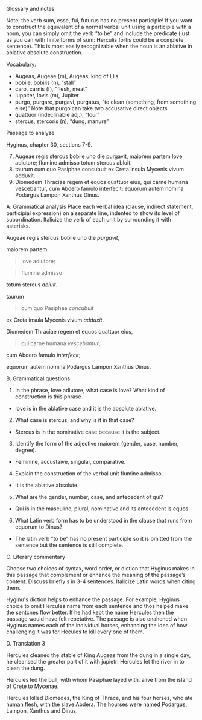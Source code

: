 Glossary and notes

Note: the verb sum, esse, fui, futurus has no present participle! If you want to construct the equivalent of a normal verbal unit using a participle with a noun, you can simply omit the verb “to be” and include the predicate (just as you can with finite forms of sum: Herculis fortis could be a complete sentence). This is most easily recognizable when the noun is an ablative in ablative absolute construction.

Vocabulary:

- Augeas, Augeae (m), Augeas, king of Elis
- bobile, bobilis (n), “stall”
- caro, carnis (f), “flesh, meat”
- Iuppiter, Iovis (m), Jupiter
- purgo, purgare, purgavi, purgatus, “to clean (something, from something else)” Note that purgo can take two accusative direct objects.
- quattuor (indeclinable adj.), “four”
- stercus, stercoris (n), “dung, manure”


Passage to analyze

Hyginus, chapter 30, sections 7-9.

7. Augeae regis stercus bobile uno die purgavit, maiorem partem Iove adiutore; flumine admisso totum stercus abluit.
8. taurum cum quo Pasiphae concubuit ex Creta insula Mycenis vivum adduxit.
9. Diomedem Thraciae regem et equos quattuor eius, qui carne humana vescebantur, cum Abdero famulo interfecit; equorum autem nomina Podargus Lampon Xanthus Dinus.

A. Grammatical analysis
Place each verbal idea (clause, indirect statement, participial expression) on a separate line, indented to show its level of subordination. Italicize the verb of each unit by surrounding it with asterisks.

Augeae regis stercus bobile uno die *purgavit*, 

maiorem partem 

>Iove adiutore;

>flumine admisso

totum stercus *abluit*.




taurum 

>cum quo Pasiphae *concubuit*

ex Creta insula Mycenis vivum *adduxit*.




Diomedem Thraciae regem et equos quattuor eius,

>qui carne humana *vescebantur*,

cum Abdero famulo *interfecit*;

equorum autem nomina Podargus Lampon Xanthus Dinus.




B. Grammatical questions
1. In the phrase, Iove adiutore, what case is Iove? What kind of construction is this phrase
- Iove is in the ablative case and it is the absolute ablative.
2. What case is stercus, and why is it in that case?
- Stercus is in the nominative case because it is the subject.
3. Identify the form of the adjective maiorem (gender, case, number, degree).
- Feminine, accustaive, singular, comparative.
4. Explain the construction of the verbal unit flumine admisso.
- It is the ablative absolute.
5. What are the gender, number, case, and antecedent of qui?
- Qui is in the masculine, plural, nominative and its antecedent is equos.
6. What Latin verb form has to be understood in the clause that runs from equorum to Dinus?
- The latin verb "to be" has no present participle so it is omitted from the sentence but the sentence is still complete.




C. Literary commentary

Choose two choices of syntax, word order, or diction that Hyginus makes in this passage that complement or enhance the meaning of the passage’s content. Discuss briefly s in 3-4 sentences. Italicize Latin words when citing them.


Hyginu's diction helps to enhance the passage. For example, Hyginus choice to omit Hercules name from each sentence and thos helped make the sentcnes flow better. If he had kept the name Hercules then the passage would have felt repetative. The passage is also enahcned when Hyginus names each of the individual horses, enhancing the idea of how challenging it was for Hecules to kill every one of them.



D. Translation 3

Hercules cleaned the stable of King Augeas from the dung in a single day, he cleansed the greater part of it with jupietr: Hercules let the river in to clean the dung.

Hercules led the bull, with whom Pasiphae layed with, alive from the island of Crete to Mycenae.

Hercules killed Diomedes, the King of Thrace, and his four horses, who ate human flesh, with the slave Abdera. The hourses were named Podargus, Lampon, Xanthus and Dinus.
